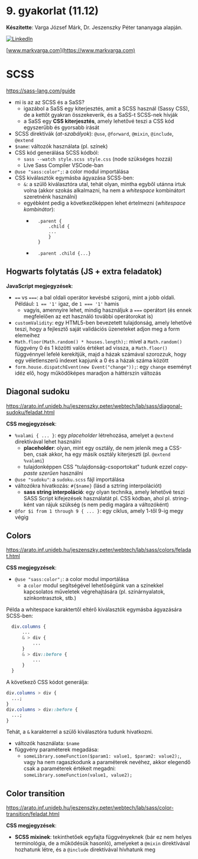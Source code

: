 # 9. gyakorlat (11.12)

**Készítette**: Varga József Márk, Dr. Jeszenszky Péter tananyaga alapján.

[![LinkedIn](https://img.shields.io/badge/LinkedIn-0077B5?style=for-the-badge&logo=linkedin&logoColor=white)](https://www.linkedin.com/in/markvarga21/)

[www.markvarga.com](https://www.markvarga.com)

# SCSS

https://sass-lang.com/guide

- mi is az az SCSS és a SaSS?
  - igazábol a SaSS egy kiterjesztés, amit a SCSS használ (Sassy CSS), de a kettőt gyakran összekeverik, és a SaSS-t SCSS-nek hívják
  - a SaSS egy **CSS kiterjesztés**, amely lehetővé teszi a CSS kód egyszerűbb és gyorsabb írását
- SCSS direktívák (_at-szabályok_): `@use`, `@forward`, `@mixin`, `@include`, `@extend`
- `$name`: változók használata (pl. színek)
- CSS kód generálása SCSS kódból:
  - `sass --watch style.scss style.css` (node szükséges hozzá)
  - Live Sass Compiler VSCode-ban
- `@use "sass:color";`: a color modul importálása
- CSS kiválasztók egymásba ágyazása SCSS-ben:
  - `&`: a szülő kiválasztóra utal, tehát olyan, mintha egyből utánna írtuk volna (akkor szokás alkalmazni, ha nem a _whitespace_ kombinátort szeretnénk használni)
  - egyébként pedig a következőképpen lehet értelmezni (_whitespace kombinátor_):
    - ```
        .parent {
            .child {
            ...
            }
        }
      ```
    - ```
        .parent .child {...}
      ```

## Hogwarts folytatás (JS + extra feladatok)

**JavaScript megjegyzések**:

- `==` vs `===`: a bal oldali operátor kevésbé szigorú, mint a jobb oldali. Például: `1 == '1'` igaz, de `1 === '1'` hamis
  - vagyis, amennyire lehet, mindig használjuk a `===` operátort (és ennek megfelelően az ezt használó további operátorokat is)
- `customValidity`: egy HTML5-ben bevezetett tulajdonság, amely lehetővé teszi, hogy a fejlesztő saját validációs üzeneteket adjon meg a form elemeihez
- `Math.floor(Math.random() * houses.length);`: mivel a `Math.random()` függvény 0 és 1 közötti valós értéket ad vissza, a `Math.floor()` függvénnyel lefelé kerekítjük, majd a házak számával szorozzuk, hogy egy véletlenszerű indexet kapjunk a 0 és a házak száma között
- `form.house.dispatchEvent(new Event("change"));`: egy `change` eseményt idéz elő, hogy működőképes maradjon a háttérszín változás

## Diagonal sudoku

https://arato.inf.unideb.hu/jeszenszky.peter/webtech/lab/sass/diagonal-sudoku/feladat.html

**CSS megjegyzések**:

- `%valami { ... }`: egy _placeholder_ létrehozása, amelyet a `@extend` direktívával lehet használni
  - **placeholder**: olyan, mint egy osztály, de nem jelenik meg a CSS-ben, csak akkor, ha egy másik osztály kiterjeszti (pl. `@extend %valami`)
  - tulajdonképpen CSS "tulajdonság-csoportokat" tudunk ezzel _copy-paste szerűen_ használni
- `@use "sudoku"`: a `sudoku.scss` fájl importálása
- változókra hivatkozás: `#{$name}` (lásd a sztring interpolációt)
  - **sass string interpoláció**: egy olyan technika, amely lehetővé teszi SASS Script kifejezések használatát pl. CSS kódban, ahol pl. string-ként van rájuk szükség (s nem pedig magára a változóként)
- `@for $i from 1 through 9 { ... }`: egy ciklus, amely 1-től 9-ig megy végig

## Colors

https://arato.inf.unideb.hu/jeszenszky.peter/webtech/lab/sass/colors/feladat.html

**CSS megjegyzések**:

- `@use "sass:color";`: a color modul importálása
  - a `color` modul segítségével lehetőségünk van a színekkel kapcsolatos műveletek végrehajtására (pl. színárnyalatok, színkontrasztok, stb.)

Példa a whitespace karaktertől eltérő kiválasztók egymásba ágyazására SCSS-ben:

```scss
  div.columns {
      ...
      & > div {
          ...
      }
      & > div::before {
          ...
      }
  }
```

A következő CSS kódot generálja:

```css
div.columns > div {
  ...;
}
div.columns > div::before {
  ...;
}
```

Tehát, a `&` karakterrel a szülő kiválasztóra tudunk hivatkozni.

- változók használata: `$name`
- függvény paraméterek megadása:
  - `someLibrary.someFunction($param1: value1, $param2: value2);`, vagy ha nem ragaszkodunk a paraméterek nevéhez, akkor elegendő csak a paraméterek értékeit megadni: `someLibrary.someFunction(value1, value2);`

## Color transition

https://arato.inf.unideb.hu/jeszenszky.peter/webtech/lab/sass/color-transition/feladat.html

**CSS megjegyzések**:

- **SCSS mixinek**: tekinthetőek egyfajta függvényeknek (bár ez nem helyes terminológia, de a működésük hasonló), amelyeket a `@mixin` direktívával hozhatunk létre, és a `@include` direktívával hívhatunk meg
